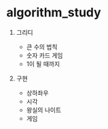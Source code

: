 # algorithm_study

1. 그리디
    - 큰 수의 법칙
    - 숫자 카드 게임
    - 1이 될 때까지

2. 구현
   - 상하좌우
   - 시각
   - 왕실의 나이트
   - 게임 
